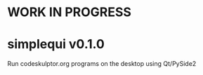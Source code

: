 # WORK IN PROGRESS

# simplequi v0.1.0
Run codeskulptor.org programs on the desktop using Qt/PySide2

